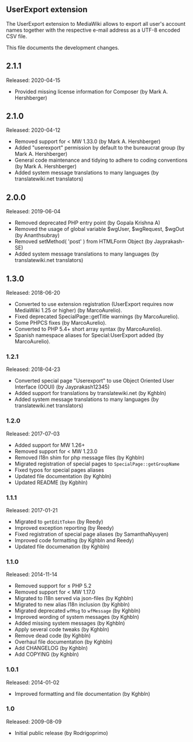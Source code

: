 ## UserExport extension

The UserExport extension to MediaWiki allows to export all user's account names together with the respective
e-mail address as a UTF-8 encoded CSV file.

This file documents the development changes.


## 2.1.1

Released: 2020-04-15

* Provided missing license information for Composer (by Mark A. Hershberger)


## 2.1.0

Released: 2020-04-12

* Removed support for < MW 1.33.0 (by Mark A. Hershberger)
* Added "userexport" permission by default to the bureaucrat group (by Mark A. Hershberger)
* General code maintenance and tidying to adhere to coding conventions (by Mark A. Hershberger)
* Added system message translations to many languages (by translatewiki.net translators)


## 2.0.0

Released: 2019-06-04

* Removed deprecated PHP entry point (by Gopala Krishna A)
* Removed the usage of global variable $wgUser, $wgRequest, $wgOut (by Ananthsubray)
* Removed setMethod( 'post' ) from HTMLForm Object (by Jayprakash-SE)
* Added system message translations to many languages (by translatewiki.net translators)


## 1.3.0

Released: 2018-06-20

* Converted to use extension registration (UserExport requires now MediaWiki 1.25 or higher) (by MarcoAurelio).
* Fixed deprecated SpecialPage::getTitle warnings (by MarcoAurelio).
* Some PHPCS fixes (by MarcoAurelio).
* Converted to PHP 5.4+ short array syntax (by MarcoAurelio).
* Spanish namespace aliases for Special:UserExport added (by MarcoAurelio).


### 1.2.1

Released: 2018-04-23

* Converted special page "Userexport" to use Object Oriented User Interface (OOUI) (by Jayprakash12345)
* Added support for translations by translatewiki.net (by Kghbln)
* Added system message translations to many languages (by translatewiki.net translators)


### 1.2.0

Released: 2017-07-03

* Added support for MW 1.26+
* Removed support for < MW 1.23.0
* Removed I18n shim for php message files (by Kghbln)
* Migrated registration of special pages to `SpecialPage::getGroupName`
* Fixed typos for special pages aliases
* Updated file documentation (by Kghbln)
* Updated README (by Kgbhln)


### 1.1.1

Released: 2017-01-21

* Migrated to `getEditToken` (by Reedy)
* Improved exception reporting (by Reedy)
* Fixed registration of special page aliases (by SamanthaNyuyen)
* Improved code formatting (by Kghbln and Reedy)
* Updated file documenation (by Kghbln)


### 1.1.0

Released: 2014-11-14

* Removed support for ≤ PHP 5.2
* Removed support for < MW 1.17.0
* Migrated to I18n served via json-files (by Kghbln)
* Migrated to new alias I18n inclusion (by Kghbln)
* Migrated deprecated `wfMsg` to `wfMessage` (by Kghbln)
* Improved wording of system messages (by Kghbln)
* Added missing system messages (by Kghbln)
* Apply several code tweaks (by Kghbln)
* Remove dead code (by Kghbln)
* Overhaul file documentation (by Kghbln)
* Add CHANGELOG (by Kghbln)
* Add COPYING (by Kghbln)


### 1.0.1

Released: 2014-01-02

* Improved formatting and file documentation (by Kghbln)


### 1.0

Released: 2009-08-09

* Initial public release (by Rodrigoprimo)
